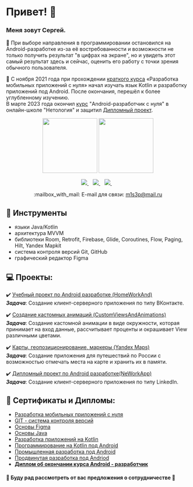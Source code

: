 # Привет! :wave:

### Меня зовут Сергей.

:speech_balloon: При выборе направления в программировании остановился на Android-разработке из-за её востребованности и возможности не только получить результат "в цифрах на экране", но и увидеть этот самый результат здесь и сейчас, оценить его работу с точки зрения обычного пользователя.

:book: С ноября 2021 года при прохождении [краткого курса](https://netology.ru/profile/program/andfree-7/lessons/109294/lesson_items/549653) «Разработка мобильных приложений с нуля» начал изучать язык Kotlin и разработку приложений под Android.
После окончания, перешёл к более углубленному изучению. <br>
В марте 2023 года окончил [курс](https://netology.ru/programs/android-app#/lessons) "Android-разработчик с нуля" в онлайн-школе "Нетология" и защитил [Дипломный проект](https://github.com/MSPirat/NeWorkApp).

<p align = 'center'>
 <a href="https://github-readme-stats.vercel.app/api?username=mspirat&show_icons=true&count_private=true"><img height=150 src="https://github-readme-stats.vercel.app/api?username=mspirat&show_icons=true&count_private=true" /></a>
<a href="https://github.com/mspirat/github-readme-stats"><img height=150 src="https://github-readme-stats.vercel.app/api/top-langs/?username=mspirat&layout=compact" /></a>
 </p>
 
<p align='center'>
   <a href="https://vk.com/msp13" target="_blank">
    <img src="https://img.shields.io/badge/вконтакте-%232E87FB.svg?&style=for-the-badge&logo=vk&logoColor=white" /> 
  </a>&nbsp;&nbsp;
  <a href="https://t.me/Melnichenko_Sergey" target="_blank">
    <img src="https://img.shields.io/badge/Telegram-2CA5E0?style=for-the-badge&logo=telegram&logoColor=white" />          </a>&nbsp;&nbsp;
  <a href="https://discordapp.com/users/#0223/" target="_blank">
    <img src="https://img.shields.io/badge/Discord-5865F2?style=for-the-badge&logo=discord&logoColor=white" />          </a>&nbsp;&nbsp;
 <p align='center'>
 :mailbox_with_mail: E-mail для связи: <a href='mailto:m1s3p@mail.ru'>m1s3p@mail.ru</a>
</p>

## :wrench: Инструменты
*   языки Java/Kotlin
*   архитектура MVVM
*   библиотеки Room, Retrofit, Firebase, Glide, Coroutines, Flow, Paging, Hilt, Yandex Mapkit
*   система контроля версий Git, GitHub
*   графический редактор Figma

## :computer: Проекты:
:heavy_check_mark: [Учебный проект по Android разработке (HomeWorkAnd)](https://github.com/MSPirat/HomeWorkAnd
)<br>
***Задача***: Создание клиент-серверного приложения по типу ВКонтакте.

:heavy_check_mark: [Создание кастомных анимаций (CustomViewsAndAnimations)](https://github.com/MSPirat/HomeWorkAndAd_CustomViewsAndAnimations)<br>
***Задача***: Создание кастомной анимации в виде окружности, которая принимает на вход данные, рассчитывает проценты и окрашивает View различными цветами.

:heavy_check_mark: [Карты, геопозиционирование, маркеры (Yandex Maps)](https://github.com/MSPirat/YandexMaps)<br>
***Задача***: Создание приложения для путешествий по России с возможностью отмечать места на карте и хранить их в памяти.

:heavy_check_mark: [Дипломный проект по Android разработке(NeWorkApp)](https://github.com/MSPirat/NeWorkApp)<br>
***Задача***: Создание клиент-серверного приложения по типу LinkedIn.

 ## :page_with_curl: Сертификаты и Дипломы:
 * [Разработка мобильных приложений с нуля](https://drive.google.com/file/d/1gNQdAjGyOKdQ9zGtsYtni1GBET9m_ZJt/view?usp=share_link) <br>
 * [GIT - система контроля версий](https://drive.google.com/file/d/16ZdSt4n65TiX9nxt49iyuLwYLXE6EFXd/view?usp=share_link) <br>
 * [Основы Figma](https://drive.google.com/file/d/1uqRoEsVdKVlKJIir6RO1vaPJFcWENoB5/view?usp=share_link) <br>
 * [Основы Java](https://drive.google.com/file/d/1BPiTYzp9d_FkHJs0tA8CHcWwC0Bpa718/view?usp=share_link) <br>
 * [Разработка приложений на Kotlin](https://drive.google.com/file/d/1756aHXCwYl_HKruk7gqnZg3V2SkY6l9D/view?usp=share_link) <br>
 * [Программирование на Kotlin под Android](https://drive.google.com/file/d/1v-nkEPocVblD4Ju9yky9goA4yiBAQGFk/view?usp=share_link) <br>
 * [Промышленная разработка под Android](https://drive.google.com/file/d/1ih6qLZjEr-L78GpDvPbSHtb-vqmT0d4w/view?usp=share_link) <br>
 * [Продвинутая разработка под Andriod](https://drive.google.com/file/d/13WB1FgYLk32_Vdv1wAo52CYvdifNI1AT/view?usp=share_link)<br>
 * **[Диплом об окончании курса Android - разработчик](https://drive.google.com/file/d/1qvob_BwgDzRD5sSU6m-XgxDvVSPzLAjR/view?usp=share_link)**<br>
 
#### :handshake: Буду рад рассмотреть от вас предложения о сотрудничестве :handshake:
